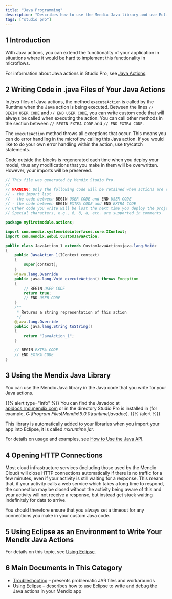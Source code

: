 ```yaml
---
title: "Java Programming"
description: "Describes how to use the Mendix Java library and use Eclipse as an environment to write your Mendix Java Actions."
tags: ["studio pro"]
---
```


## 1 Introduction

With Java actions, you can extend the functionality of your application in situations where it would be hard to implement this functionality in microflows.

For information about Java actions in Studio Pro, see [Java Actions](java-actions).

## 2 Writing Code in .java Files of Your Java Actions

In *java* files of Java actions, the method `executeAction` is called by the Runtime when the Java action is being executed. Between the lines `// BEGIN USER CODE` and `// END USER CODE`, you can write custom code that will always be called when executing the action. You can call other methods in the section between `// BEGIN EXTRA CODE` and `// END EXTRA CODE`.

The `executeAction` method throws all exceptions that occur. This means you can do error handling in the microflow calling this Java action. If you would like to do your own error handling within the action, use try/catch statements.

Code outside the blocks is regenerated each time when you deploy your model, thus any modifications that you make in them will be overwritten. However, your imports will be preserved.

``` java
// This file was generated by Mendix Studio Pro.
//
// WARNING: Only the following code will be retained when actions are regenerated:
// - the import list
// - the code between BEGIN USER CODE and END USER CODE
// - the code between BEGIN EXTRA CODE and END EXTRA CODE
// Other code you write will be lost the next time you deploy the project.
// Special characters, e.g., é, ö, à, etc. are supported in comments.

package myfirstmodule.actions;

import com.mendix.systemwideinterfaces.core.IContext;
import com.mendix.webui.CustomJavaAction;

public class JavaAction_1 extends CustomJavaAction<java.lang.Void>
{
	public JavaAction_1(IContext context)
	{
		super(context);
	}
	@java.lang.Override
	public java.lang.Void executeAction() throws Exception
	{
		// BEGIN USER CODE
		return true;
		// END USER CODE
	}
	/**
	 * Returns a string representation of this action
	 */
	@java.lang.Override
	public java.lang.String toString()
	{
		return "JavaAction_1";
	}

	// BEGIN EXTRA CODE
	// END EXTRA CODE
}
```

## 3 Using the Mendix Java Library

You can use the Mendix Java library in the Java code that you write for your Java actions.

{{% alert type="info" %}}
You can find the Javadoc at [apidocs.rnd.mendix.com](http://apidocs.rnd.mendix.com/8/runtime/index.html) or in the directory Studio Pro is installed in (for example, *C:\Program Files\Mendix\9.0.0\runtime\javadoc*).
{{% /alert %}}

This library is automatically added to your libraries when you import your app into Eclipse, it is called *mxruntime.jar*.

For details on usage and examples, see [How to Use the Java API](/howto/logic-business-rules/java-api-tutorial).

## 4 Opening HTTP Connections

Most cloud infrastructure services (including those used by the Mendix Cloud) will close HTTP connections automatically if there is no traffic for a few minutes, even if your activity is still waiting for a response. This means that, if your activity calls a web service which takes a long time to respond, the connection may be closed without the activity being aware of this and your activity will not receive a response, but instead get stuck waiting indefinitely for data to arrive.

You should therefore ensure that you always set a timeout for any connections you make in your custom Java code.

## 5 Using Eclipse as an Environment to Write Your Mendix Java Actions

For details on this topic, see [Using Eclipse](using-eclipse).

## 6 Main Documents in This Category

* [Troubleshooting](troubleshooting) – presents problematic JAR files and workarounds
* [Using Eclipse](using-eclipse) – describes how to use Eclipse to write and debug the Java actions in your Mendix app
